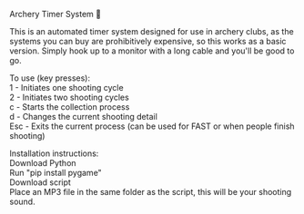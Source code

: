 Archery Timer System 🎯

This is an automated timer system designed for use in archery clubs, as the systems you can buy are prohibitively expensive, so this works as a basic version. Simply hook up to a monitor with a long cable and you'll be good to go. 

To use (key presses): <br>
1 - Initiates one shooting cycle <br>
2 - Initiates two shooting cycles <br>
c - Starts the collection process <br>
d - Changes the current shooting detail <br>
Esc - Exits the current process (can be used for FAST or when people finish shooting)

Installation instructions: <br>
Download Python <br>
Run "pip install pygame" <br>
Download script <br>
Place an MP3 file in the same folder as the script, this will be your shooting sound. 